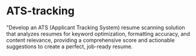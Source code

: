 # ATS-tracking
"Develop an ATS (Applicant Tracking System) resume scanning solution that analyzes resumes for keyword optimization, formatting accuracy, and content relevance, providing a comprehensive score and actionable suggestions to create a perfect, job-ready resume.

